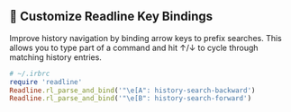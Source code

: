## 🔑 Customize Readline Key Bindings
Improve history navigation by binding arrow keys to prefix searches. This allows you to type part of a command and hit ↑/↓ to cycle through matching history entries.

```ruby
# ~/.irbrc
require 'readline'
Readline.rl_parse_and_bind('"\e[A": history-search-backward')
Readline.rl_parse_and_bind('"\e[B": history-search-forward')
```